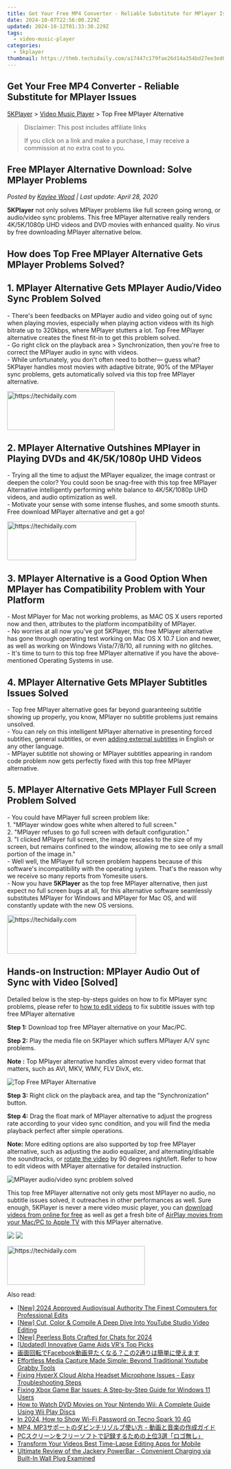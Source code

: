 ```yaml
---
title: Get Your Free MP4 Converter - Reliable Substitute for MPlayer Issues
date: 2024-10-07T22:56:00.229Z
updated: 2024-10-12T01:33:30.229Z
tags:
  - video-music-player
categories:
  - 5kplayer
thumbnail: https://thmb.techidaily.com/a17447c179fae26d14a354bd27ee3ed0db51405b2a49b0c58b6a37168dddbfaf.jpg
---
```


## Get Your Free MP4 Converter - Reliable Substitute for MPlayer Issues

[5KPlayer](https://tools.techidaily.com/5kplayer/products/) \> [Video Music Player](https://tools.techidaily.com/5kplayer/video-music-player/) \> Top Free MPlayer Alternative

>  Disclaimer: This post includes affiliate links
>
>  If you click on a link and make a purchase, I may receive a commission at no extra cost to you.
>

## Free MPlayer Alternative Download: Solve MPlayer Problems

 _Posted by [Kaylee Wood](https://www.quora.com/profile/Amanda-Hu-21) | Last update: April 28, 2020_ 

**5KPlayer** not only solves MPlayer problems like full screen going wrong, or audio/video sync problems. This free MPlayer alternative really renders 4K/5K/1080p UHD videos and DVD movies with enhanced quality. No virus by free downloading MPlayer alternative below.

## How does Top Free MPlayer Alternative Gets MPlayer Problems Solved?

## 1\. MPlayer Alternative Gets MPlayer Audio/Video Sync Problem Solved

\- There's been feedbacks on MPlayer audio and video going out of sync when playing movies, especially when playing action videos with its high bitrate up to 320kbps, where MPlayer stutters a lot. Top Free MPlayer alternative creates the finest fit-in to get this problem solved.  
 \- Go right click on the playback area > Synchronization, then you're free to correct the MPlayer audio in sync with videos.  
 \- While unfortunately, you don't often need to bother— guess what? 5KPlayer handles most movies with adaptive bitrate, 90% of the MPlayer sync problems, gets automatically solved via this top free MPlayer alternative.

<!-- affiliate ads begin -->
<a href="https://aligracehair.sjv.io/c/5597632/2135398/19272" target="_top" id="2135398">
  <img src="//a.impactradius-go.com/display-ad/19272-2135398" border="0" alt="https://techidaily.com" width="250" height="90"/>
</a>
<img height="0" width="0" src="https://aligracehair.sjv.io/i/5597632/2135398/19272" style="position:absolute;visibility:hidden;" border="0" />
<!-- affiliate ads end -->

## 2\. MPlayer Alternative Outshines MPlayer in Playing DVDs and 4K/5K/1080p UHD Videos

\- Trying all the time to adjust the MPlayer equalizer, the image contrast or deepen the color? You could soon be snag-free with this top free MPlayer Alternative intelligently performing white balance to 4K/5K/1080p UHD videos, and audio optimization as well.  
 \- Motivate your sense with some intense flushes, and some smooth stunts. Free download MPlayer alternative and get a go!

<!-- affiliate ads begin -->
<a href="https://aligracehair.sjv.io/c/5597632/1948949/19272" target="_top" id="1948949">
  <img src="//a.impactradius-go.com/display-ad/19272-1948949" border="0" alt="https://techidaily.com" width="300" height="90"/>
</a>
<img height="0" width="0" src="https://aligracehair.sjv.io/i/5597632/1948949/19272" style="position:absolute;visibility:hidden;" border="0" />
<!-- affiliate ads end -->

## 3\. MPlayer Alternative is a Good Option When MPlayer has Compatibility Problem with Your Platform

\- Most MPlayer for Mac not working problems, as MAC OS X users reported now and then, attributes to the platform incompatibility of MPlayer.   
 \- No worries at all now you've got 5KPlayer, this free MPlayer alternative has gone through operating test working on Mac OS X 10.7 Lion and newer, as well as working on Windows Vista/7/8/10, all running with no glitches.  
 \- It's time to turn to this top free MPlayer alternative if you have the above-mentioned Operating Systems in use.

## 4\. MPlayer Alternative Gets MPlayer Subtitles Issues Solved

\- Top free MPlayer alternative goes far beyond guaranteeing subtitle showing up properly, you know, MPlayer no subtitle problems just remains unsolved.  
 \- You can rely on this intelligent MPlayer alternative in presenting forced subtitles, general subtitles, or even [adding external subtitles](https://tools.techidaily.com/5kplayer/video-music-player/) in English or any other language.  
 \- MPlayer subtitle not showing or MPlayer subtitles appearing in random code problem now gets perfectly fixed with this top free MPlayer alternative.

## 5\. MPlayer Alternative Gets MPlayer Full Screen Problem Solved

\- You could have MPlayer full screen problem like:  
1\. "MPlayer window goes white when altered to full screen."  
2\. "MPlayer refuses to go full screen with default configuration."  
3\. "I clicked MPlayer full screen, the image rescales to the size of my screen, but remains confined to the window, allowing me to see only a small portion of the image in."  
\- Well well, the MPlayer full screen problem happens because of this software's incompatibility with the operating system. That's the reason why we receive so many reports from Yomesite users.  
\- Now you have **5KPlayer** as the top free MPlayer alternative, then just expect no full screen bugs at all, for this alternative software seamlessly substitutes MPlayer for Windows and MPlayer for Mac OS, and will constantly update with the new OS versions.

<!-- affiliate ads begin -->
<a href="https://aligracehair.sjv.io/c/5597632/1934138/19272" target="_top" id="1934138">
  <img src="//a.impactradius-go.com/display-ad/19272-1934138" border="0" alt="https://techidaily.com" width="300" height="90"/>
</a>
<img height="0" width="0" src="https://aligracehair.sjv.io/i/5597632/1934138/19272" style="position:absolute;visibility:hidden;" border="0" />
<!-- affiliate ads end -->

## Hands-on Instruction: MPlayer Audio Out of Sync with Video \[Solved\]

Detailed below is the step-by-steps guides on how to fix MPlayer sync problems, please refer to [how to edit videos](https://tools.techidaily.com/5kplayer/video-music-player/) to fix subtitle issues with top free MPlayer alternative

**Step 1:** Download top free MPlayer alternative on your Mac/PC.

**Step 2:** Play the media file on 5KPlayer which suffers MPlayer A/V sync problems.

**Note :** Top MPlayer alternative handles almost every video format that matters, such as AVI, MKV, WMV, FLV DivX, etc.

![Top Free MPlayer Alternative](https://www.5kplayer.com/video-music-player/img/5kplayer-mplayer-alternative-yxt-052801.jpg) 

**Step 3:** Right click on the playback area, and tap the "Synchronization" button.

**Step 4:** Drag the float mark of MPlayer alternative to adjust the progress rate according to your video sync condition, and you will find the media playback perfect after simple operations.

**Note:** More editing options are also supported by top free MPlayer alternative, such as adjusting the audio equalizer, and alternating/disable the soundtracks, or [rotate the video](https://tools.techidaily.com/5kplayer/video-music-player/) by 90 degrees right/left. Refer to how to edit videos with MPlayer alternative for detailed instruction. 

![MPlayer audio/video sync problem solved](https://www.5kplayer.com/video-music-player/img/5kplayer-mplayer-alternative-yxt-052802.jpg) 

This top free MPlayer alternative not only gets most MPlayer no audio, no subtitle issues solved, it outreaches in other performances as well. Sure enough, 5KPlayer is never a mere video music player, you can [download videos from online for free](https://tools.techidaily.com/5kplayer/youtube-download/) as well as get a fresh bite of [AirPlay movies from your Mac/PC to Apple TV](https://tools.techidaily.com/5kplayer/airplay/) with this MPlayer alternative.

[![](https://www.5kplayer.com/video-music-player/../button/freedownwhitewin.png)](https://tools.techidaily.com/5kplayer/products/) [![](https://www.5kplayer.com/video-music-player/../button/freedownbackmac.png)](https://tools.techidaily.com/5kplayer/products/)

<!-- affiliate ads begin -->
<a href="https://aligracehair.sjv.io/c/5597632/2135357/19272" target="_top" id="2135357">
  <img src="//a.impactradius-go.com/display-ad/19272-2135357" border="0" alt="https://techidaily.com" width="320" height="90"/>
</a>
<img height="0" width="0" src="https://aligracehair.sjv.io/i/5597632/2135357/19272" style="position:absolute;visibility:hidden;" border="0" />
<!-- affiliate ads end -->

<ins class="adsbygoogle"
     style="display:block"
     data-ad-format="autorelaxed"
     data-ad-client="ca-pub-7571918770474297"
     data-ad-slot="1223367746"></ins>

<ins class="adsbygoogle"
     style="display:block"
     data-ad-client="ca-pub-7571918770474297"
     data-ad-slot="8358498916"
     data-ad-format="auto"
     data-full-width-responsive="true"></ins>

<span class="atpl-alsoreadstyle">Also read:</span>
<div><ul>
<li><a href="https://youtube-data.techidaily.com/024-approved-audiovisual-authority-the-finest-computers-for-professional-edits/"><u>[New] 2024 Approved Audiovisual Authority The Finest Computers for Professional Edits</u></a></li>
<li><a href="https://youtube-videos.techidaily.com/new-cut-color-and-compile-a-deep-dive-into-youtube-studio-video-editing/"><u>[New] Cut, Color & Compile A Deep Dive Into YouTube Studio Video Editing</u></a></li>
<li><a href="https://discord-videos.techidaily.com/new-peerless-bots-crafted-for-chats-for-2024/"><u>[New] Peerless Bots Crafted for Chats for 2024</u></a></li>
<li><a href="https://some-techniques.techidaily.com/updated-innovative-game-aids-vrs-top-picks/"><u>[Updated] Innovative Game Aids VR's Top Picks</u></a></li>
<li><a href="https://video-ai-editor.techidaily.com/facebook2/"><u>画面回転でFacebook動画見たくなる？この2通りは簡単に使えます</u></a></li>
<li><a href="https://video-ai-editor.techidaily.com/effortless-media-capture-made-simple-beyond-traditional-youtube-grabby-tools/"><u>Effortless Media Capture Made Simple: Beyond Traditional Youtube Grabby Tools</u></a></li>
<li><a href="https://sound-issues.techidaily.com/fixing-hyperx-cloud-alpha-headset-microphone-issues-easy-troubleshooting-steps/"><u>Fixing HyperX Cloud Alpha Headset Microphone Issues - Easy Troubleshooting Steps</u></a></li>
<li><a href="https://video-ai-editor.techidaily.com/fixing-xbox-game-bar-issues-a-step-by-step-guide-for-windows-11-users/"><u>Fixing Xbox Game Bar Issues: A Step-by-Step Guide for Windows 11 Users</u></a></li>
<li><a href="https://video-ai-editor.techidaily.com/how-to-watch-dvd-movies-on-your-nintendo-wii-a-complete-guide-using-wii-play-discs/"><u>How to Watch DVD Movies on Your Nintendo Wii: A Complete Guide Using Wii Play Discs</u></a></li>
<li><a href="https://unlock-android.techidaily.com/in-2024-how-to-show-wi-fi-password-on-tecno-spark-10-4g-by-drfone-android/"><u>In 2024, How to Show Wi-Fi Password on Tecno Spark 10 4G</u></a></li>
<li><a href="https://video-ai-editor.techidaily.com/mp4-mp3/"><u>MP4, MP3サポートのダビンチリゾルブ使い方 - 動画と音楽の作成ガイド</u></a></li>
<li><a href="https://video-ai-editor.techidaily.com/pc3/"><u>PCスクリーンをフリーソフトで記録するための上位3選「ロゴ無し」</u></a></li>
<li><a href="https://ai-vdieo-software.techidaily.com/transform-your-videos-best-time-lapse-editing-apps-for-mobile/"><u>Transform Your Videos Best Time-Lapse Editing Apps for Mobile</u></a></li>
<li><a href="https://buynow-help.techidaily.com/ultimate-review-of-the-jackery-powerbar-convenient-charging-via-built-in-wall-plug-examined/"><u>Ultimate Review of the Jackery PowerBar - Convenient Charging via Built-In Wall Plug Examined</u></a></li>
</ul></div>

